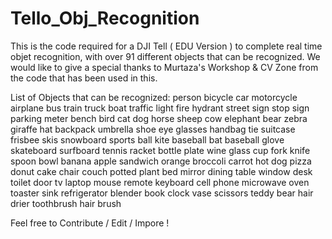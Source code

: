 # Tello_Obj_Recognition
This is the code required for a DJI Tell ( EDU Version ) to complete real time objet recognition, with over 91 different objects that can be recognized. We would like to give a special thanks to Murtaza's Workshop & CV Zone from the code that has been used in this. 

List of Objects that can be recognized: 
person
bicycle
car
motorcycle
airplane
bus
train
truck
boat
traffic light
fire hydrant
street sign
stop sign
parking meter
bench
bird
cat
dog
horse
sheep
cow
elephant
bear
zebra
giraffe
hat
backpack
umbrella
shoe
eye glasses
handbag
tie
suitcase
frisbee
skis
snowboard
sports ball
kite
baseball bat
baseball glove
skateboard
surfboard
tennis racket
bottle
plate
wine glass
cup
fork
knife
spoon
bowl
banana
apple
sandwich
orange
broccoli
carrot
hot dog
pizza
donut
cake
chair
couch
potted plant
bed
mirror
dining table
window
desk
toilet
door
tv
laptop
mouse
remote
keyboard
cell phone
microwave
oven
toaster
sink
refrigerator
blender
book
clock
vase
scissors
teddy bear
hair drier
toothbrush
hair brush


Feel free to Contribute / Edit / Impore !
